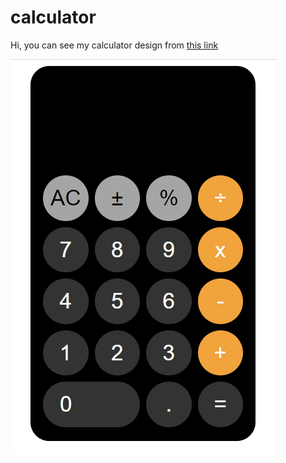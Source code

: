 # calculator

Hi, you can see my calculator design from [this link](https://yusufgozukara.github.io/calculator/)


![](intro.gif)
